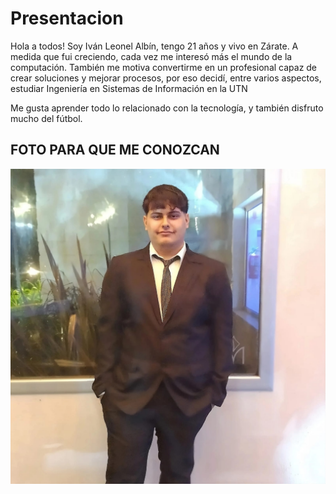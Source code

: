 # Presentacion
Hola a todos!
Soy Iván Leonel Albín, tengo 21 años y vivo en Zárate.
A medida que fui creciendo, cada vez me interesó más el mundo de la computación. También me motiva convertirme en un profesional capaz de crear soluciones y mejorar procesos, por eso decidí, entre varios aspectos, estudiar Ingeniería en Sistemas de Información en la UTN 

Me gusta aprender todo lo relacionado con la tecnología, y también disfruto mucho del fútbol.

## FOTO PARA QUE ME CONOZCAN 
![Mi foto](foto%20presentacion.png)
